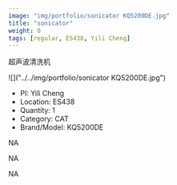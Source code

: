 ```yaml
---
image: "img/portfolio/sonicator KQ5200DE.jpg"
title: "sonicator"
weight: 0
tags: [regular, ES438, Yili Cheng]
---
```


超声波清洗机

<!--more-->

![]("../../img/portfolio/sonicator KQ5200DE.jpg")

- PI: Yili Cheng
- Location: ES438
- Quantity: 1
- Category: CAT
- Brand/Model: KQ5200DE

NA

NA

NA
